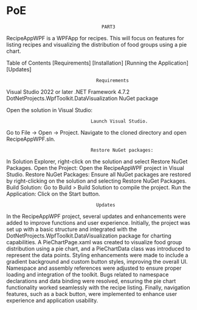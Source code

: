 # PoE
                                       PART3
RecipeAppWPF is a WPFApp for recipes. This will focus on features for listing recipes and visualizing the distribution of food groups using a pie chart.

 Table of Contents
  [Requirements]
  [Installation]
  [Running the Application]
  [Updates]
  
                                     Requirements

Visual Studio 2022 or later
.NET Framework 4.7.2
DotNetProjects.WpfToolkit.DataVisualization NuGet package

Open the solution in Visual Studio:

                                   Launch Visual Studio.
Go to File -> Open -> Project.
Navigate to the cloned directory and open RecipeAppWPF.sln.

                                   Restore NuGet packages:
In Solution Explorer, right-click on the solution and select Restore NuGet Packages.
Open the Project: Open the RecipeAppWPF project in Visual Studio.
Restore NuGet Packages: Ensure all NuGet packages are restored by right-clicking on the solution and selecting Restore NuGet Packages.
Build Solution: Go to Build > Build Solution to compile the project.
Run the Application: Click on the Start button.

                                     Updates
In the RecipeAppWPF project, several updates and enhancements were added to improve functions and user experience. Initially, the project was set up with a basic structure and integrated with the DotNetProjects.WpfToolkit.DataVisualization package for charting capabilities. A PieChartPage.xaml was created to visualize food group distribution using a pie chart, and a PieChartData class was introduced to represent the data points. Styling enhancements were made to include a gradient background and custom button styles, improving the overall UI. Namespace and assembly references were adjusted to ensure proper loading and integration of the toolkit. Bugs related to namespace declarations and data binding were resolved, ensuring the pie chart functionality worked seamlessly with the recipe listing. Finally, navigation features, such as a back button, were implemented to enhance user experience and application usability.

